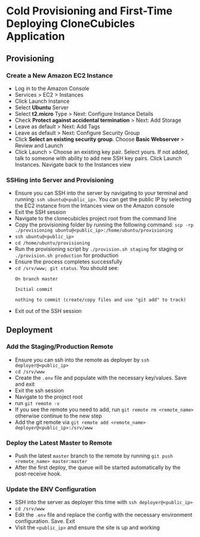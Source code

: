 # Cold Provisioning and First-Time Deploying CloneCubicles Application

## Provisioning

### Create a New Amazon EC2 Instance
- Log in to the Amazon Console
- Services > EC2 > Instances
- Click Launch Instance
- Select **Ubuntu** Server
- Select **t2.micro** Type > Next: Configure Instance Details
- Check **Protect against accidental termination** > Next: Add Storage
- Leave as default > Next: Add Tags
- Leave as default > Next: Configure Security Group
- Click **Select an existing security group**. Choose **Basic Webserver** > Review and Launch
- Click Launch > Choose an existing key pair. Select yours. If not added, talk to someone with ability to add new SSH key pairs. Click Launch Instances. Navigate back to the Instances view

### SSHing into Server and Provisioning
- Ensure you can SSH into the server by navigating to your terminal and running:
  `ssh ubuntu@<public_ip>`. You can get the public IP by selecting the EC2 instance from the Intances view on the Amazon console
- Exit the SSH session
- Navigate to the clonecubicles project root from the command line
- Copy the provisioning folder by running the following command:
  `scp -rp ./provisioning ubuntu@<public_ip>:/home/ubuntu/provisioning`
- `ssh ubuntu@<public_ip>`
- `cd /home/ubuntu/provisioning`
- Run the provisioning script by `./provision.sh staging` for staging or `./provision.sh production` for production
- Ensure the process completes successfully
- `cd /srv/www; git status`. You should see:
  ```
  On branch master

  Initial commit

  nothing to commit (create/copy files and use "git add" to track)
  ```
- Exit out of the SSH session

## Deployment

### Add the Staging/Production Remote
- Ensure you can ssh into the remote as deployer by `ssh deployer@<public_ip>`
- `cd /srv/www`
- Create the `.env` file and populate with the necessary key/values. Save and exit
- Exit the ssh session
- Navigate to the project root
- run `git remote -v`
- If you see the remote you need to add, run `git remote rm <remote_name>` otherwise continue to the new step
- Add the git remote via `git remote add <remote_name> deployer@<public_ip>:/srv/www`

### Deploy the Latest Master to Remote
- Push the latest `master` branch to the remote by running `git push <remote_name> master:master`
- After the first deploy, the queue will be started automatically by the post-receive hook.

### Update the ENV Configuration
- SSH into the server as deployer this time with `ssh deployer@<public_ip>`
- `cd /srv/www`
- Edit the `.env` file and replace the config with the necessary environment configuration. Save. Exit
- Visit the `<public_ip>` and ensure the site is up and working

